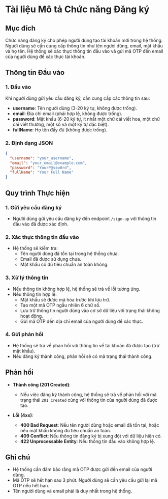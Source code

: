# Tài liệu Mô tả Chức năng Đăng ký

## Mục đích
Chức năng đăng ký cho phép người dùng tạo tài khoản mới trong hệ thống. Người dùng sẽ cần cung cấp thông tin như tên người dùng, email, mật khẩu và họ tên. Hệ thống sẽ xác thực thông tin đầu vào và gửi mã OTP đến email của người dùng để xác thực tài khoản.

## Thông tin Đầu vào
### 1. Đầu vào
Khi người dùng gửi yêu cầu đăng ký, cần cung cấp các thông tin sau:

- **username**: Tên người dùng (3-20 ký tự, không được trống).
- **email**: Địa chỉ email (phải hợp lệ, không được trống).
- **password**: Mật khẩu (6-20 ký tự, ít nhất một chữ cái viết hoa, một chữ cái viết thường, một số và một ký tự đặc biệt).
- **fullName**: Họ tên đầy đủ (không được trống).

### 2. Định dạng JSON
```json
{
  "username": "your_username",
  "email": "your_email@example.com",
  "password": "YourP@ssw0rd",
  "fullName": "Your Full Name"
}
```

## Quy trình Thực hiện

### 1. Gửi yêu cầu đăng ký
- Người dùng gửi yêu cầu đăng ký đến endpoint `/sign-up` với thông tin đầu vào đã được xác định.

### 2. Xác thực thông tin đầu vào
- Hệ thống sẽ kiểm tra:
    - Tên người dùng đã tồn tại trong hệ thống chưa.
    - Email đã được sử dụng chưa.
    - Mật khẩu có đủ tiêu chuẩn an toàn không.

### 3. Xử lý thông tin
- Nếu thông tin không hợp lệ, hệ thống sẽ trả về lỗi tương ứng.
- Nếu thông tin hợp lệ:
    - Mật khẩu sẽ được mã hóa trước khi lưu trữ.
    - Tạo một mã OTP ngẫu nhiên 6 chữ số.
    - Lưu trữ thông tin người dùng vào cơ sở dữ liệu với trạng thái không hoạt động.
    - Gửi mã OTP đến địa chỉ email của người dùng để xác thực.

### 4. Gửi phản hồi
- Hệ thống sẽ trả về phản hồi với thông tin về tài khoản đã được tạo (trừ mật khẩu).
- Nếu đăng ký thành công, phản hồi sẽ có mã trạng thái thành công.

## Phản hồi
- **Thành công (201 Created)**:
    - Nếu việc đăng ký thành công, hệ thống sẽ trả về phản hồi với mã trạng thái `201 Created` cùng với thông tin của người dùng đã được tạo.

- **Lỗi (4xx)**:
    - **400 Bad Request**: Nếu tên người dùng hoặc email đã tồn tại, hoặc nếu mật khẩu không đủ tiêu chuẩn an toàn.
    - **409 Conflict**: Nếu thông tin đăng ký bị xung đột với dữ liệu hiện có.
    - **422 Unprocessable Entity**: Nếu thông tin đầu vào không hợp lệ.

## Ghi chú
- Hệ thống cần đảm bảo rằng mã OTP được gửi đến email của người dùng.
- Mã OTP sẽ hết hạn sau 3 phút. Người dùng sẽ cần yêu cầu gửi lại mã OTP nếu hết hạn.
- Tên người dùng và email phải là duy nhất trong hệ thống.

